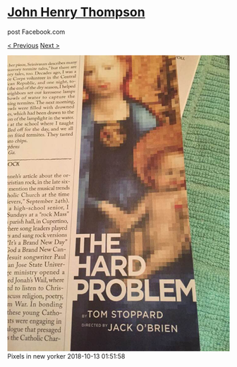 # [John Henry Thompson](../README.md)
post Facebook.com

[< Previous](2018-10-13-4.md) [Next >](2018-10-13-6.md)

[![](../media/2018-10-13/Timeline-Photos-Pixels-in-new-yorker.jpg)](../README.md)
Pixels in new yorker
2018-10-13 01:51:58